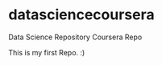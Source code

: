 datasciencecoursera
===================

Data Science Repository Coursera Repo

This is my first Repo. :) 

